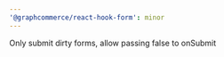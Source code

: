 ```yaml
---
'@graphcommerce/react-hook-form': minor
---
```


Only submit dirty forms, allow passing false to onSubmit
